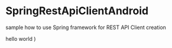 # SpringRestApiClientAndroid
sample how to use Spring framework for REST API Client creation

hello world )
